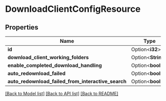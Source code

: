 # DownloadClientConfigResource

## Properties

Name | Type | Description | Notes
------------ | ------------- | ------------- | -------------
**id** | Option<**i32**> |  | [optional]
**download_client_working_folders** | Option<**String**> |  | [optional]
**enable_completed_download_handling** | Option<**bool**> |  | [optional]
**auto_redownload_failed** | Option<**bool**> |  | [optional]
**auto_redownload_failed_from_interactive_search** | Option<**bool**> |  | [optional]

[[Back to Model list]](../README.md#documentation-for-models) [[Back to API list]](../README.md#documentation-for-api-endpoints) [[Back to README]](../README.md)


